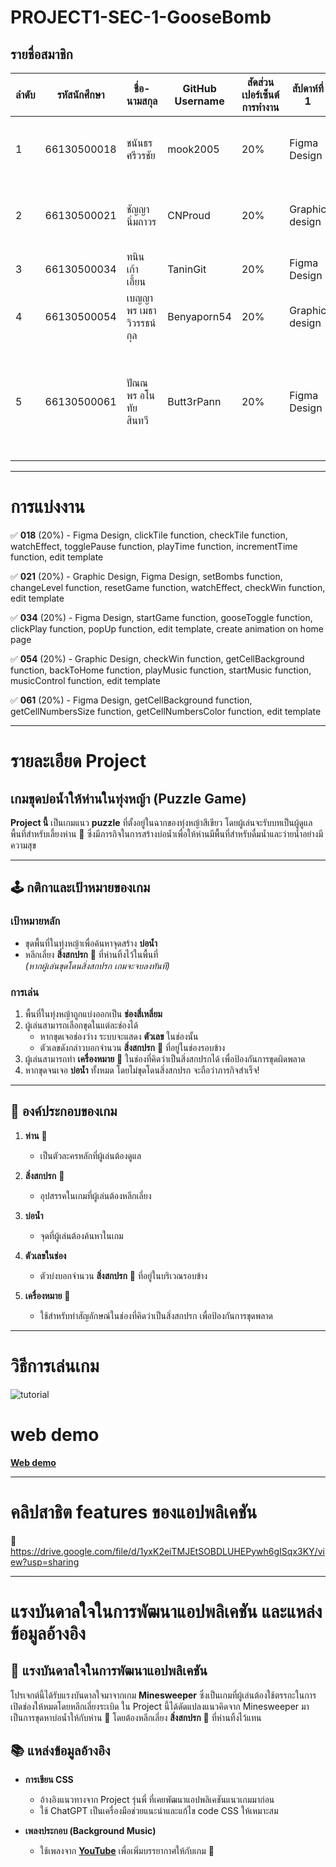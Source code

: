 # PROJECT1-SEC-1-GooseBomb

## รายชื่อสมาชิก

| ลำดับ | รหัสนักศึกษา   | ชื่อ-นามสกุล                 | GitHub Username | สัดส่วนเปอร์เซ็นต์การทำงาน |     สัปดาห์ที่ 1     |     สัปดาห์ที่ 2   |    สัปดาห์ที่ 3    |    สัปดาห์ที่ 4    |
|-------|-----------------|---------------------|-----------------|-----------------|-----------------|-----------------|-----------------|-----------------|
| 1     | 66130500018     | ชนันธร ศรีวรชัย         |   mook2005      | 20% |    Figma Design  |  clickTile, checkTile function, watchEffect, edit template |  togglePause, playTime, incrementTime function, edit template  | edit template, styling tutorial popup |
| 2     | 66130500021     | ชัญญา นิ่มถาวร         |    CNProud       | 20% | Graphic design  | setBombs, changeLevel, resetGame, edit template | add images folder, update resetGame, clickTile function, edit template | update tutorial in figma, watchEffect, checkWin function, edit template, styling win/lose popup |
| 3     | 66130500034     | ทนิน เก้าเอี้ยน          |    TaninGit      | 20% |  Figma Design   | startGame function, edit template | add background and animation on home page | create popup template, add popup function |
| 4     | 66130500054     | เบญญาพร เมธาวิวรรธน์กุล  |    Benyaporn54   | 20% | Graphic design  | checkWin function | update getBombBackground, getCellBackground function | add backToHome, playMusic, startMusic function, edit template |
| 5     | 66130500061     | ปัณณพร อโนทัยสินทวี     |    Butt3rPann    | 20% | Figma Design    | getBombBackground, getCellBackground function, edit template | edit bomb count | delete getBombBackground function, add getCellNumbersSize, getCellNumbersColor function, edit & styling play game template, update bomb count |


--------------


# การแบ่งงาน

✅ **018** (20%) - Figma Design, clickTile function, checkTile function, watchEffect, togglePause function, playTime function, incrementTime function, edit template

✅ **021** (20%) - Graphic Design, Figma Design, setBombs function, changeLevel function, resetGame function, watchEffect, checkWin function, edit template

✅ **034** (20%) - Figma Design, startGame function, gooseToggle function, clickPlay function, popUp function, edit template, create animation on home page

✅ **054** (20%) - Graphic Design, checkWin function, getCellBackground function, backToHome function, playMusic function, startMusic function, musicControl function, edit template

✅ **061** (20%) - Figma Design, getCellBackground function,  getCellNumbersSize function, getCellNumbersColor function, edit template


--------------


# รายละเอียด Project

## เกมขุดบ่อน้ำให้ห่านในทุ่งหญ้า (Puzzle Game)

**Project นี้** เป็นเกมแนว **puzzle** ที่ตั้งอยู่ในฉากของทุ่งหญ้าสีเขียว โดยผู้เล่นจะรับบทเป็นผู้ดูแลพื้นที่สำหรับเลี้ยงห่าน 🦢 ซึ่งมีภารกิจในการสร้างบ่อน้ำเพื่อให้ห่านมีพื้นที่สำหรับดื่มน้ำและว่ายน้ำอย่างมีความสุข

---

## 🕹️ กติกาและเป้าหมายของเกม

### เป้าหมายหลัก
- ขุดพื้นที่ในทุ่งหญ้าเพื่อค้นหาจุดสร้าง **บ่อน้ำ**  
- หลีกเลี่ยง **สิ่งสกปรก** 💩 ที่ห่านทิ้งไว้ในพื้นที่  
  *(หากผู้เล่นขุดโดนสิ่งสกปรก เกมจะจบลงทันที)*

### การเล่น
1. พื้นที่ในทุ่งหญ้าถูกแบ่งออกเป็น **ช่องสี่เหลี่ยม**  
2. ผู้เล่นสามารถเลือกขุดในแต่ละช่องได้  
   - หากขุดเจอช่องว่าง ระบบจะแสดง **ตัวเลข** ในช่องนั้น  
   - ตัวเลขดังกล่าวบอกจำนวน **สิ่งสกปรก** 💩 ที่อยู่ในช่องรอบข้าง  
3. ผู้เล่นสามารถทำ **เครื่องหมาย** 🚩 ในช่องที่คิดว่าเป็นสิ่งสกปรกได้ เพื่อป้องกันการขุดผิดพลาด  
4. หากขุดจนเจอ **บ่อน้ำ** ทั้งหมด โดยไม่ขุดโดนสิ่งสกปรก จะถือว่าภารกิจสำเร็จ!

---

## 🦢 องค์ประกอบของเกม

1. **ห่าน** 🦢  
   - เป็นตัวละครหลักที่ผู้เล่นต้องดูแล  

2. **สิ่งสกปรก** 💩  
   - อุปสรรคในเกมที่ผู้เล่นต้องหลีกเลี่ยง  

3. **บ่อน้ำ**  
   - จุดที่ผู้เล่นต้องค้นหาในเกม  

4. **ตัวเลขในช่อง**  
   - ตัวบ่งบอกจำนวน **สิ่งสกปรก** 💩 ที่อยู่ในบริเวณรอบข้าง  

5. **เครื่องหมาย** 🚩  
   - ใช้สำหรับทำสัญลักษณ์ในช่องที่คิดว่าเป็นสิ่งสกปรก เพื่อป้องกันการขุดพลาด


--------------


# วิธีการเล่นเกม

![tutorial](https://github.com/user-attachments/assets/e58910c7-7098-4e09-b197-5a06dac4827f)

# web demo

**[Web demo](https://project-goosebomb.onrender.com)**


--------------


# คลิปสาธิต features ของแอปพลิเคชัน

🎥 https://drive.google.com/file/d/1yxK2eiTMJEtSOBDLUHEPywh6gISqx3KY/view?usp=sharing


--------------

# แรงบันดาลใจในการพัฒนาแอปพลิเคชัน และแหล่งข้อมูลอ้างอิง

## 🎨 แรงบันดาลใจในการพัฒนาแอปพลิเคชัน

โปรเจกต์นี้ได้รับแรงบันดาลใจมาจากเกม **Minesweeper** ซึ่งเป็นเกมที่ผู้เล่นต้องใช้ตรรกะในการเปิดช่องให้หมดโดยหลีกเลี่ยงระเบิด ใน Project นี้ได้ดัดแปลงแนวคิดจาก Minesweeper มาเป็นการขุดหาบ่อน้ำให้กับห่าน 🦢 โดยต้องหลีกเลี่ยง **สิ่งสกปรก** 💩 ที่ห่านทิ้งไว้แทน

## 📚 แหล่งข้อมูลอ้างอิง

- **การเขียน CSS**  
  - อ้างอิงแนวทางจาก Project รุ่นพี่ ที่เคยพัฒนาแอปพลิเคชันแนวเกมมาก่อน  
  - ใช้ ChatGPT เป็นเครื่องมือช่วยแนะนำและแก้ไข code CSS ให้เหมาะสม

- **เพลงประกอบ (Background Music)**  
  - ใช้เพลงจาก **[YouTube](https://youtu.be/lt5je1VIU48?si=Vkr7K-_SCnH6gXt5)** เพื่อเพิ่มบรรยากาศให้กับเกม 🎵  
